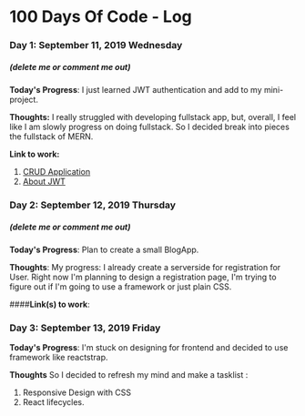 # 100 Days Of Code - Log

### Day 1: September 11, 2019 Wednesday
##### (delete me or comment me out)

**Today's Progress**: I just learned JWT authentication and add to my mini-project.

**Thoughts:** I really struggled with developing fullstack app, but, overall, I feel like I am slowly progress on doing fullstack. So I decided break into pieces the fullstack of MERN.

**Link to work:** 
1. [CRUD Application](https://dashboard.heroku.com/apps/radiant-retreat-14175)
2. [About JWT](https://www.youtube.com/watch?v=USaB1adUHM0&list=PLillGF-RfqbbiTGgA77tGO426V3hRF9iE&index=9) 

### Day 2: September 12, 2019 Thursday
##### (delete me or comment me out)

**Today's Progress**: Plan to create a small BlogApp.

**Thoughts**: My progress: I already create a serverside for registration for User. Right now I'm planning to design a registration page, I'm trying to figure  out if I'm going to use a framework or just plain CSS.

####**Link(s) to work**: 


### Day 3: September 13, 2019 Friday

**Today's Progress**: I'm stuck on designing for frontend and decided to use framework like reactstrap.

**Thoughts** So I decided to refresh my mind and make a tasklist :
1. Responsive Design with CSS
2. React lifecycles.

